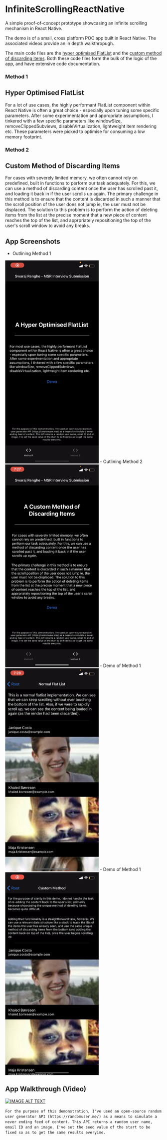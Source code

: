 # InfiniteScrollingReactNative
A simple proof-of-concept prototype showcasing an infinite scrolling mechanism in React Native.

The demo is of a small, cross platform POC app built in React Native. The associated videos provide an in depth walkthropugh.

The main code files are the [hyper optimised FlatList](https://github.com/SwarajRenghe/InfiniteScrollingReactNative/blob/main/screens/OptimisedFlatList.tsx) and the [custom method of discarding items](https://github.com/SwarajRenghe/InfiniteScrollingReactNative/blob/main/screens/MyMethod.tsx). Both these code files form the bulk of the logic of the app, and have extensive code documentation.

### Method 1
## Hyper Optimised FlatList
For a lot of use cases, the highly performant FlatList component within React Native is often a great choice - especially upon tuning some specific parameters. After some experimentation and appropriate assumptions, I tinkered with a few specific parameters like windowSize, removeClippedSubviews, disableVirtualization, lightweight item rendering etc. These parameters were picked to optimise for consuming a low memory footprint.

### Method 2
## Custom Method of Discarding Items
For cases with severely limited memory, we often cannot rely on predefined, built in functions to perform our task adequately. For this, we can use a method of discarding content once the user has scrolled past it, and loading it back in if the user scrolls up again. The primary challenge in this method is to ensure that the content is discarded in such a manner that the scroll position of the user does not jump ie, the user must not be displaced. The solution to this problem is to perform the action of deleting items from the list at the precise moment that a new piece of content reaches the top of the list, and apprpriately repositioning the top of the user's scroll window to avoid any breaks. 

## App Screenshots
- Outlining Method 1
<img src="https://github.com/SwarajRenghe/InfiniteScrollingReactNative/blob/main/1.PNG" width="300">
- Outlining Method 2
<img src="https://github.com/SwarajRenghe/InfiniteScrollingReactNative/blob/main/2.PNG" width="300">
- Demo of Method 1
<img src="https://github.com/SwarajRenghe/InfiniteScrollingReactNative/blob/main/3.PNG" width="300">
- Demo of Method 1
<img src="https://github.com/SwarajRenghe/InfiniteScrollingReactNative/blob/main/4.PNG" width="300">


## App Walkthrough (Video)
[![IMAGE ALT TEXT](http://img.youtube.com/vi/sYts4qdcuBg/0.jpg)](http://www.youtube.com/watch?v=sYts4qdcuBg "Infinite Scrolling in React Native - Demo")


`For the purpose of this demonstration, I've used an open-source random user generator API (https://randomuser.me/) as a means to simulate a never ending feed of content. This API returns a random user name, email ID and an image. I've set the seed value of the start to be fixed so as to get the same results everyime.`


